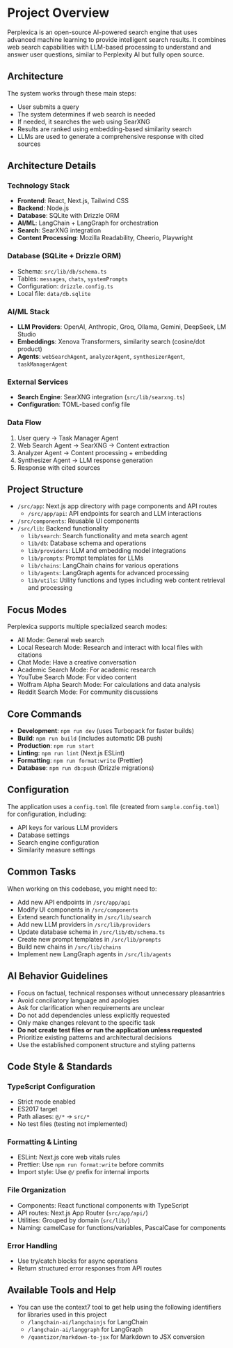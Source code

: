 # Project Overview

Perplexica is an open-source AI-powered search engine that uses advanced machine learning to provide intelligent search results. It combines web search capabilities with LLM-based processing to understand and answer user questions, similar to Perplexity AI but fully open source.

## Architecture

The system works through these main steps:

- User submits a query
- The system determines if web search is needed
- If needed, it searches the web using SearXNG
- Results are ranked using embedding-based similarity search
- LLMs are used to generate a comprehensive response with cited sources

## Architecture Details

### Technology Stack

- **Frontend**: React, Next.js, Tailwind CSS
- **Backend**: Node.js
- **Database**: SQLite with Drizzle ORM
- **AI/ML**: LangChain + LangGraph for orchestration
- **Search**: SearXNG integration
- **Content Processing**: Mozilla Readability, Cheerio, Playwright

### Database (SQLite + Drizzle ORM)

- Schema: `src/lib/db/schema.ts`
- Tables: `messages`, `chats`, `systemPrompts`
- Configuration: `drizzle.config.ts`
- Local file: `data/db.sqlite`

### AI/ML Stack

- **LLM Providers**: OpenAI, Anthropic, Groq, Ollama, Gemini, DeepSeek, LM Studio
- **Embeddings**: Xenova Transformers, similarity search (cosine/dot product)
- **Agents**: `webSearchAgent`, `analyzerAgent`, `synthesizerAgent`, `taskManagerAgent`

### External Services

- **Search Engine**: SearXNG integration (`src/lib/searxng.ts`)
- **Configuration**: TOML-based config file

### Data Flow

1. User query → Task Manager Agent
2. Web Search Agent → SearXNG → Content extraction
3. Analyzer Agent → Content processing + embedding
4. Synthesizer Agent → LLM response generation
5. Response with cited sources

## Project Structure

- `/src/app`: Next.js app directory with page components and API routes
  - `/src/app/api`: API endpoints for search and LLM interactions
- `/src/components`: Reusable UI components
- `/src/lib`: Backend functionality
  - `lib/search`: Search functionality and meta search agent
  - `lib/db`: Database schema and operations
  - `lib/providers`: LLM and embedding model integrations
  - `lib/prompts`: Prompt templates for LLMs
  - `lib/chains`: LangChain chains for various operations
  - `lib/agents`: LangGraph agents for advanced processing
  - `lib/utils`: Utility functions and types including web content retrieval and processing

## Focus Modes

Perplexica supports multiple specialized search modes:

- All Mode: General web search
- Local Research Mode: Research and interact with local files with citations
- Chat Mode: Have a creative conversation
- Academic Search Mode: For academic research
- YouTube Search Mode: For video content
- Wolfram Alpha Search Mode: For calculations and data analysis
- Reddit Search Mode: For community discussions

## Core Commands

- **Development**: `npm run dev` (uses Turbopack for faster builds)
- **Build**: `npm run build` (includes automatic DB push)
- **Production**: `npm run start`
- **Linting**: `npm run lint` (Next.js ESLint)
- **Formatting**: `npm run format:write` (Prettier)
- **Database**: `npm run db:push` (Drizzle migrations)

## Configuration

The application uses a `config.toml` file (created from `sample.config.toml`) for configuration, including:

- API keys for various LLM providers
- Database settings
- Search engine configuration
- Similarity measure settings

## Common Tasks

When working on this codebase, you might need to:

- Add new API endpoints in `/src/app/api`
- Modify UI components in `/src/components`
- Extend search functionality in `/src/lib/search`
- Add new LLM providers in `/src/lib/providers`
- Update database schema in `/src/lib/db/schema.ts`
- Create new prompt templates in `/src/lib/prompts`
- Build new chains in `/src/lib/chains`
- Implement new LangGraph agents in `/src/lib/agents`

## AI Behavior Guidelines

- Focus on factual, technical responses without unnecessary pleasantries
- Avoid conciliatory language and apologies
- Ask for clarification when requirements are unclear
- Do not add dependencies unless explicitly requested
- Only make changes relevant to the specific task
- **Do not create test files or run the application unless requested**
- Prioritize existing patterns and architectural decisions
- Use the established component structure and styling patterns

## Code Style & Standards

### TypeScript Configuration

- Strict mode enabled
- ES2017 target
- Path aliases: `@/*` → `src/*`
- No test files (testing not implemented)

### Formatting & Linting

- ESLint: Next.js core web vitals rules
- Prettier: Use `npm run format:write` before commits
- Import style: Use `@/` prefix for internal imports

### File Organization

- Components: React functional components with TypeScript
- API routes: Next.js App Router (`src/app/api/`)
- Utilities: Grouped by domain (`src/lib/`)
- Naming: camelCase for functions/variables, PascalCase for components

### Error Handling

- Use try/catch blocks for async operations
- Return structured error responses from API routes

## Available Tools and Help

- You can use the context7 tool to get help using the following identifiers for libraries used in this project
  - `/langchain-ai/langchainjs` for LangChain
  - `/langchain-ai/langgraph` for LangGraph
  - `/quantizor/markdown-to-jsx` for Markdown to JSX conversion
